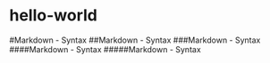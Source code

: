 # hello-world
#Markdown - Syntax
##Markdown - Syntax
###Markdown - Syntax
####Markdown - Syntax
#####Markdown - Syntax
